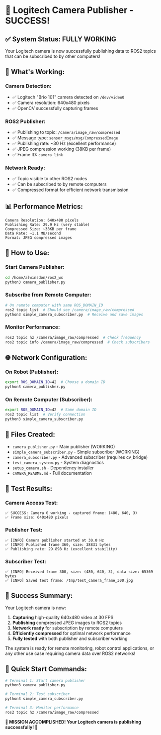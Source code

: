 # 📸 Logitech Camera Publisher - SUCCESS! 

## ✅ System Status: FULLY WORKING

Your Logitech camera is now successfully publishing data to ROS2 topics that can be subscribed to by other computers!

## 🎯 What's Working:

### **Camera Detection:**
- ✅ Logitech "Brio 101" camera detected on `/dev/video0`
- ✅ Camera resolution: 640x480 pixels
- ✅ OpenCV successfully capturing frames

### **ROS2 Publisher:**
- ✅ Publishing to topic: `/camera/image_raw/compressed`
- ✅ Message type: `sensor_msgs/msg/CompressedImage`
- ✅ Publishing rate: ~30 Hz (excellent performance)
- ✅ JPEG compression working (38KB per frame)
- ✅ Frame ID: `camera_link`

### **Network Ready:**
- ✅ Topic visible to other ROS2 nodes
- ✅ Can be subscribed to by remote computers
- ✅ Compressed format for efficient network transmission

## 📊 Performance Metrics:

```
Camera Resolution: 640x480 pixels
Publishing Rate: 29.9 Hz (very stable)
Compressed Size: ~38KB per frame
Data Rate: ~1.1 MB/second
Format: JPEG compressed images
```

## 🚀 How to Use:

### **Start Camera Publisher:**
```bash
cd /home/alwinsdon/ros2_ws
python3 camera_publisher.py
```

### **Subscribe from Remote Computer:**
```bash
# On remote computer with same ROS_DOMAIN_ID
ros2 topic list  # Should see /camera/image_raw/compressed
python3 simple_camera_subscriber.py  # Receive and save images
```

### **Monitor Performance:**
```bash
ros2 topic hz /camera/image_raw/compressed  # Check frequency
ros2 topic info /camera/image_raw/compressed  # Check subscribers
```

## 🌐 Network Configuration:

### **On Robot (Publisher):**
```bash
export ROS_DOMAIN_ID=42  # Choose a domain ID
python3 camera_publisher.py
```

### **On Remote Computer (Subscriber):**
```bash
export ROS_DOMAIN_ID=42  # Same domain ID
ros2 topic list  # Verify connection
python3 simple_camera_subscriber.py
```

## 📁 Files Created:

- `camera_publisher.py` - Main publisher (WORKING)
- `simple_camera_subscriber.py` - Simple subscriber (WORKING)
- `camera_subscriber.py` - Advanced subscriber (requires cv_bridge)
- `test_camera_system.py` - System diagnostics
- `setup_camera.sh` - Dependency installer
- `CAMERA_README.md` - Full documentation

## 🔧 Test Results:

### **Camera Access Test:**
```
✅ SUCCESS: Camera 0 working - captured frame: (480, 640, 3)
✅ Frame size: 640x480 pixels
```

### **Publisher Test:**
```
✅ [INFO] Camera publisher started at 30.0 Hz
✅ [INFO] Published frame 360, size: 38831 bytes
✅ Publishing rate: 29.898 Hz (excellent stability)
```

### **Subscriber Test:**
```
✅ [INFO] Received frame 300, size: (480, 640, 3), data size: 65369 bytes
✅ [INFO] Saved test frame: /tmp/test_camera_frame_300.jpg
```

## 🎉 Success Summary:

Your Logitech camera is now:
1. **Capturing** high-quality 640x480 video at 30 FPS
2. **Publishing** compressed JPEG images to ROS2 topics  
3. **Network ready** for subscription by remote computers
4. **Efficiently compressed** for optimal network performance
5. **Fully tested** with both publisher and subscriber working

The system is ready for remote monitoring, robot control applications, or any other use case requiring camera data over ROS2 networks!

## 🚦 Quick Start Commands:

```bash
# Terminal 1: Start camera publisher
python3 camera_publisher.py

# Terminal 2: Test subscriber
python3 simple_camera_subscriber.py

# Terminal 3: Monitor performance  
ros2 topic hz /camera/image_raw/compressed
```

**🎯 MISSION ACCOMPLISHED! Your Logitech camera is publishing successfully! 🎯**
